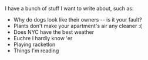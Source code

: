 I have a bunch of stuff I want to write about, such as:
* Why do dogs look like their owners -- is it your fault?
* Plants don't make your apartment's air any cleaner :(
* Does NYC have the best weather
* Euchre I hardly know 'er
* Playing racketlon
* Things I'm reading